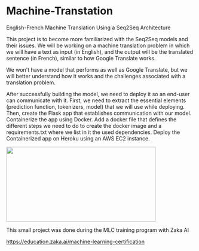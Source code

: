 # Machine-Transtation
English-French Machine Translation Using a Seq2Seq Architecture


This project is to become more familiarized with the Seq2Seq models and their issues. We will be working on a machine translation problem in which we will have a text as input (in English), and the output will be the translated sentence (in French), similar to how Google Translate works.

We won't have a model that performs as well as Google Translate, but we will better understand how it works and the challenges associated with a translation problem.

After successfully building the model, we need to deploy it so an end-user can communicate with it. First, we need to extract the essential elements (prediction function, tokenizers, model) that we will use while deploying. Then, create the Flask app that establishes communication with our model. Containerize the app using Docker. Add a docker file that defines the different steps we need to do to create the docker image and a requirements.txt where we list in it the used dependencies.
Deploy the Containerized app on Heroku using an AWS EC2 instance.

<img src="https://user-images.githubusercontent.com/91887942/167418420-bc630656-1eae-40ad-a21d-1e133396f13a.png" width="400" height="200">

This small project was done during the MLC training program with Zaka AI

https://education.zaka.ai/machine-learning-certification
